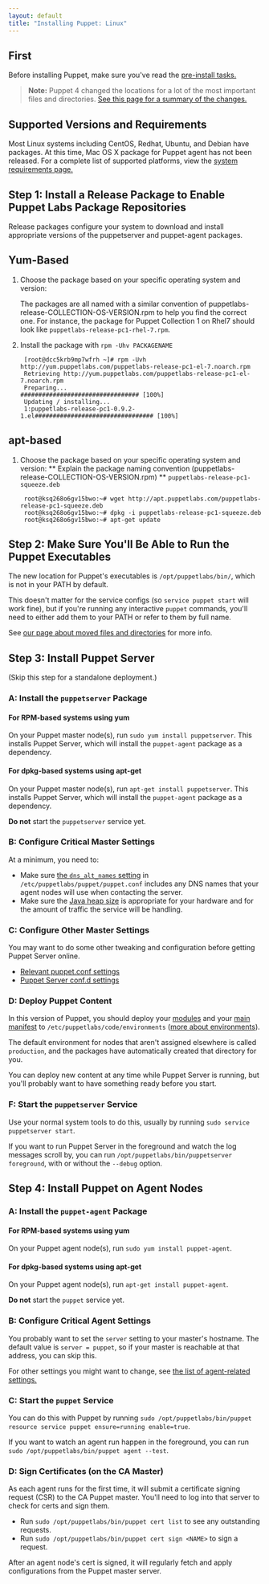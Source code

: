 ```yaml
---
layout: default
title: "Installing Puppet: Linux"
---
```


[master_settings]: /puppet/latest/reference/config_important_settings.html#settings-for-puppet-master-servers
[agent_settings]: /puppet/latest/reference/config_important_settings.html#settings-for-agents-all-nodes
[current_install]: /guides/install_puppet/pre_install.html
[where]: ./whered_it_go.html
[dns_alt_names]: /references/latest/configuration.html#dnsaltnames
[server_heap]: /puppetserver/latest/install_from_packages.html#memory-allocation
[puppetserver_confd]: /puppetserver/latest/configuration.html
[modules]: /puppet/latest/reference/modules_fundamentals.html
[main manifest]: /puppet/latest/reference/dirs_manifest.html
[environments]: /puppet/latest/reference/environments.html


First
-----

Before installing Puppet, make sure you've read the [pre-install tasks.](./install_pre.html)

> **Note:** Puppet 4 changed the locations for a lot of the most important files and directories. [See this page for a summary of the changes.][where]


Supported Versions and Requirements
-----
Most Linux systems including CentOS, Redhat, Ubuntu, and Debian have packages. At this time, Mac OS X package for Puppet agent has not been released. For a complete list of supported platforms, view the [system requirements page.](sysreqs)


Step 1: Install a Release Package to Enable Puppet Labs Package Repositories
-----

Release packages configure your system to download and install appropriate versions of the puppetserver and puppet-agent packages. 

## Yum-Based

1. Choose the package based on your specific operating system and version:

	The packages are all named with a similar convention of puppetlabs-release-COLLECTION-OS-VERSION.rpm to help you find the correct one. For instance, the package for Puppet Collection 1 on Rhel7 should look like `puppetlabs-release-pc1-rhel-7.rpm`.
	
  

2. Install the package with `rpm -Uhv PACKAGENAME`

		[root@dcc5krb9mp7wfrh ~]# rpm -Uvh http://yum.puppetlabs.com/puppetlabs-release-pc1-el-7.noarch.rpm
		Retrieving http://yum.puppetlabs.com/puppetlabs-release-pc1-el-7.noarch.rpm
		Preparing...                          ################################# [100%]
		Updating / installing...
		1:puppetlabs-release-pc1-0.9.2-1.el################################# [100%]
    

## apt-based
   
1. Choose the package based on your specific operating system and version:
** Explain the package naming convention (puppetlabs-release-COLLECTION-OS-VERSION.rpm) **
`puppetlabs-release-pc1-squeeze.deb`

		root@ksq268o6gv15bwo:~# wget http://apt.puppetlabs.com/puppetlabs-release-pc1-squeeze.deb
		root@ksq268o6gv15bwo:~# dpkg -i puppetlabs-release-pc1-squeeze.deb
		root@ksq268o6gv15bwo:~# apt-get update

Step 2: Make Sure You'll Be Able to Run the Puppet Executables
-----

The new location for Puppet's executables is `/opt/puppetlabs/bin/`, which is not in your PATH by default.

This doesn't matter for the service configs (so `service puppet start` will work fine), but if you're running any interactive `puppet` commands, you'll need to either add them to your PATH or refer to them by full name.

See [our page about moved files and directories][where] for more info.

Step 3: Install Puppet Server
-----

(Skip this step for a standalone deployment.)

### A: Install the `puppetserver` Package

#### For RPM-based systems using yum
On your Puppet master node(s), run `sudo yum install puppetserver`. This installs Puppet Server, which will install the `puppet-agent` package as a dependency.

#### For dpkg-based systems using apt-get
On your Puppet master node(s), run `apt-get install puppetserver`. This installs Puppet Server, which will install the `puppet-agent` package as a dependency.


**Do not** start the `puppetserver` service yet.

### B: Configure Critical Master Settings

At a minimum, you need to:

* Make sure [the `dns_alt_names` setting][dns_alt_names] in `/etc/puppetlabs/puppet/puppet.conf` includes any DNS names that your agent nodes will use when contacting the server.
* Make sure the [Java heap size][server_heap] is appropriate for your hardware and for the amount of traffic the service will be handling.

### C: Configure Other Master Settings


You may want to do some other tweaking and configuration before getting Puppet Server online.

* [Relevant puppet.conf settings][master_settings]
* [Puppet Server conf.d settings][puppetserver_confd]

### D: Deploy Puppet Content

In this version of Puppet, you should deploy your [modules][] and your [main manifest][] to `/etc/puppetlabs/code/environments` ([more about environments][environments]).

The default environment for nodes that aren't assigned elsewhere is called `production`, and the packages have automatically created that directory for you.

You can deploy new content at any time while Puppet Server is running, but you'll probably want to have something ready before you start.

### F: Start the `puppetserver` Service

Use your normal system tools to do this, usually by running `sudo service puppetserver start`.

If you want to run Puppet Server in the foreground and watch the log messages scroll by, you can run `/opt/puppetlabs/bin/puppetserver foreground`, with or without the `--debug` option.


Step 4: Install Puppet on Agent Nodes
-----

### A: Install the `puppet-agent` Package

#### For RPM-based systems using yum
On your Puppet agent node(s), run `sudo yum install puppet-agent`. 

#### For dpkg-based systems using apt-get
On your Puppet agent node(s), run `apt-get install puppet-agent`.

**Do not** start the `puppet` service yet.

### B: Configure Critical Agent Settings

You probably want to set the `server` setting to your master's hostname. The default value is `server = puppet`, so if your master is reachable at that address, you can skip this.

For other settings you might want to change, see [the list of agent-related settings.][agent_settings]

### C: Start the `puppet` Service

You can do this with Puppet by running `sudo /opt/puppetlabs/bin/puppet resource service puppet ensure=running enable=true`.

If you want to watch an agent run happen in the foreground, you can run `sudo /opt/puppetlabs/bin/puppet agent --test`.

### D: Sign Certificates (on the CA Master)

As each agent runs for the first time, it will submit a certificate signing request (CSR) to the CA Puppet master. You'll need to log into that server to check for certs and sign them.

* Run `sudo /opt/puppetlabs/bin/puppet cert list` to see any outstanding requests.
* Run `sudo /opt/puppetlabs/bin/puppet cert sign <NAME>` to sign a request.

After an agent node's cert is signed, it will regularly fetch and apply configurations from the Puppet master server.

